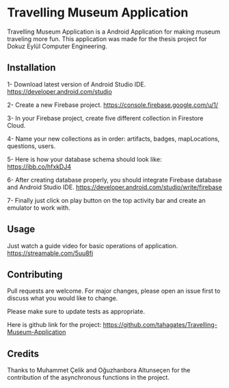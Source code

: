 # Travelling Museum Application

Travelling Museum Application is a Android Application for making museum traveling more fun. This application was made for the thesis project for Dokuz Eylül Computer Engineering. 


## Installation

1- Download latest version of Android Studio IDE. <https://developer.android.com/studio>
 
2- Create a new Firebase project. <https://console.firebase.google.com/u/1/>

3- In your Firebase project, create five different collection in Firestore Cloud.

4- Name your new collections as in order: artifacts, badges, mapLocations, questions, users.

5- Here is how your database schema should look like: <https://ibb.co/hfxkDJ4>

6- After creating database properly, you should integrate Firebase database and Android Studio IDE. <https://developer.android.com/studio/write/firebase>

7- Finally just click on play button on the top activity bar and create an emulator to work with.


## Usage

Just watch a guide video for basic operations of application. <https://streamable.com/5uu8fj>

## Contributing
Pull requests are welcome. For major changes, please open an issue first to discuss what you would like to change.

Please make sure to update tests as appropriate. 

Here is github link for the project: <https://github.com/tahagates/Travelling-Museum-Application>

## Credits
Thanks to Muhammet Çelik and Oğuzhanbora Altunseçen for the contribution of the asynchronous functions in the project.
